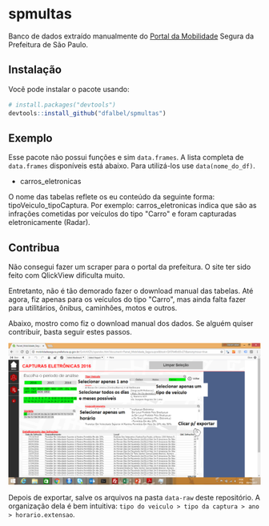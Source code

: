 # spmultas

Banco de dados extraído manualmente do [Portal da Mobilidade](http://mobilidadesegura.prefeitura.sp.gov.br) Segura da Prefeitura
de São Paulo.

## Instalação

Você pode instalar o pacote usando:

```R
# install.packages("devtools")
devtools::install_github("dfalbel/spmultas")
```

## Exemplo

Esse pacote não possui funções e sim `data.frames`. A lista completa de 
`data.frames` disponíveis está abaixo. Para utilizá-los use `data(nome_do_df)`.

* carros_eletronicas

O nome das tabelas reflete os eu conteúdo da seguinte forma: tipoVeiculo_tipoCaptura. 
Por exemplo: carros_eletronicas indica que são as infrações cometidas por veículos
do tipo "Carro" e foram capturadas eletronicamente (Radar).

## Contribua

Não consegui fazer um scraper para o portal da prefeitura. O site ter sido feito com 
QlickView dificulta muito. 

Entretanto, não é tão demorado fazer o download manual das tabelas. Até agora, 
fiz apenas para os veículos do tipo "Carro", mas ainda falta fazer para utilitários,
ônibus, caminhões, motos e outros.

Abaixo, mostro como fiz o download manual dos dados. Se alguém quiser contribuir,
basta seguir estes passos.

![tela](tela.png)

Depois de exportar, salve os arquivos na pasta `data-raw` deste repositório.
A organização dela é bem intuitiva: `tipo do veiculo > tipo da captura > ano > horario.extensao`.






